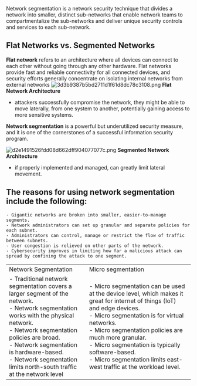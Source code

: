 Network segmentation is a network security technique that divides a network into smaller, distinct sub-networks that enable network teams to compartmentalize the sub-networks and deliver unique security controls and services to each sub-network.

## Flat Networks vs. Segmented Networks

**Flat network** refers to an architecture where all devices can connect to each other without going through any other hardware.
Flat networks provide fast and reliable connectivity for all connected devices, and security efforts generally concentrate on isolating internal networks from external networks
![3d3b9387b5bd2711d1f61d8dc78c3108.png](:/cb3e8cb996214ce6b16fad9765a09761)
**Flat Network Architecture** 

- attackers successfully compromise the network, they might be able to move laterally, from one system to another, potentially gaining access to more sensitive systems.

**Network segmentation** is a powerful but underutilized security measure, and it is one of the cornerstones of a successful information security program.

![d2e1491526fdd08d662dff904077077c.png](:/bb253d67e01448d7a866fa4b6cf3f5a8)
**Segmented Network Architecture** 
- if properly implemented and managed, can greatly limit lateral movement.

## The reasons for using network segmentation include the following:

   	- Gigantic networks are broken into smaller, easier-to-manage segments.
    - Network administrators can set up granular and separate policies for each subnet.
    - Administrators can control, manage or restrict the flow of traffic between subnets.
    - User congestion is relieved on other parts of the network.
    - Cybersecurity improves in limiting how far a malicious attack can spread by confining the attack to one segment.

|     |     |
| --- | --- |
|  Network Segmentation | Micro segmentation |
| - Traditional network segmentation covers a larger segment of the network. <br>- Network segmentation works with the physical network.<br>- Network segmentation policies are broad.<br>- Network segmentation is hardware-based.<br>- Network segmentation limits north-south traffic at the network level | - Micro segmentation can be used at the device level, which makes it great for internet of things (IoT) and edge devices.<br>- Micro segmentation is for virtual networks.<br>- Micro segmentation policies are much more granular.<br>- Micro segmentation is typically software-based.<br>- Micro segmentation limits east-west traffic at the workload level. |
